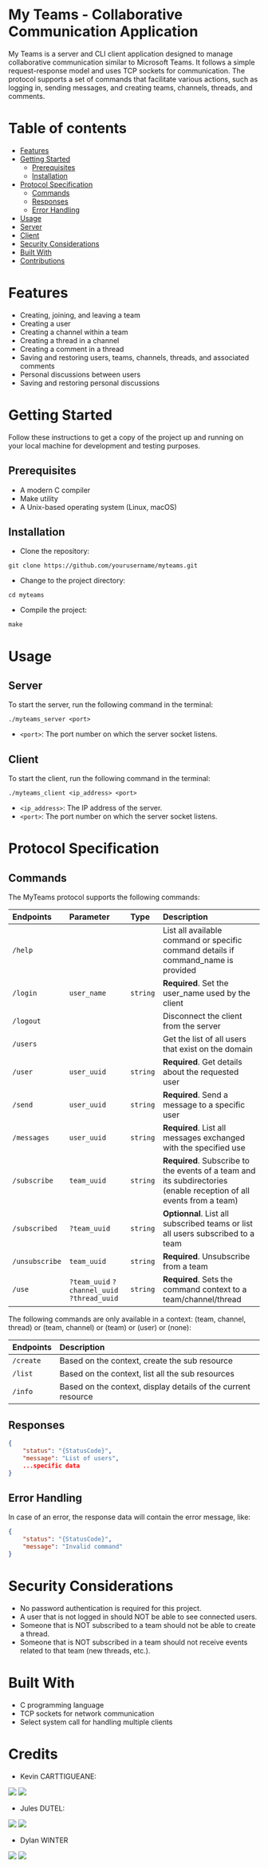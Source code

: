 
# My Teams - Collaborative Communication Application

My Teams is a server and CLI client application designed to manage collaborative communication similar to Microsoft Teams. It follows a simple request-response model and uses TCP sockets for communication. The protocol supports a set of commands that facilitate various actions, such as logging in, sending messages, and creating teams, channels, threads, and comments.

Table of contents
=================

<!--ts-->
   * [Features](#features)
   * [Getting Started](#Getting_Started)
      * [Prerequisites](#Prerequisites)
      * [Installation](#Installation)
   * [Protocol Specification](#Protocol_Specification)
      * [Commands](#Commands)
      * [Responses](#Responses)
      * [Error Handling](#Error_Handling)
   * [Usage](#Usage)
   * [Server](#Server)
   * [Client](#Client)
   * [Security Considerations](#Security_Considerations)
   * [Built With](#Built_With)
   * [Contributions](#contributions)
<!--te-->

Features
============

* Creating, joining, and leaving a team
* Creating a user
* Creating a channel within a team
* Creating a thread in a channel
* Creating a comment in a thread
* Saving and restoring users, teams, channels, threads, and associated comments
* Personal discussions between users
* Saving and restoring personal discussions

Getting Started
===============

Follow these instructions to get a copy of the project up and running on your local machine for development and testing purposes.


Prerequisites
-------------

* A modern C compiler
* Make utility
* A Unix-based operating system (Linux, macOS)


Installation
------------

* Clone the repository:

```shell
git clone https://github.com/yourusername/myteams.git
```

* Change to the project directory:
```shell
cd myteams
```

* Compile the project:
```shell 
make
```

Usage
=====

Server
------

To start the server, run the following command in the terminal:

```shell
./myteams_server <port>
```
- `<port>`: The port number on which the server socket listens.


Client
------

To start the client, run the following command in the terminal:
```shell
./myteams_client <ip_address> <port>
```
- `<ip_address>`: The IP address of the server.
- `<port>`: The port number on which the server socket listens.


Protocol Specification
======================

Commands
--------

The MyTeams protocol supports the following commands:


|   Endpoints   |      Parameter      |   Type   | Description                       |
| :----------   | :------------------ | :------- | :-------------------------------- |
| `/help`       |                     |          | List all available command or specific command details if command_name is provided |
| `/login`      | `user_name`         | `string` | **Required**. Set the user_name used by the client |
| `/logout`     |                     |          | Disconnect the client from the server|
| `/users`      |                     |          | Get the list of all users that exist on the domain|
| `/user`       | `user_uuid`         | `string` | **Required**. Get details about the requested user |
| `/send`       | `user_uuid`         | `string` | **Required**. Send a message to a specific user |
| `/messages`   | `user_uuid`         | `string` | **Required**. List all messages exchanged with the specified use |
| `/subscribe`  | `team_uuid`         | `string` | **Required**. Subscribe to the events of a team and its subdirectories (enable reception of all events from a team) |
| `/subscribed` | `?team_uuid`        | `string` | **Optionnal**. List all subscribed teams or list all users subscribed to a team |
| `/unsubscribe`| `team_uuid`         | `string` | **Required**. Unsubscribe from a team |
| `/use`        | `?team_uuid` `?channel_uuid` `?thread_uuid`     | `string` | **Required**. Sets the command context to a team/channel/thread |


The following commands are only available in a context: (team, channel, thread) or (team, channel) or (team) or (user) or (none):


|   Endpoints   | Description                       |
| :----------   | :-----------------------------    |
| `/create` |  Based on the context, create the sub resource | 
| `/list`   |  Based on the context, list all the sub resources | 
| `/info`   |  Based on the context, display details of the current resource |



Responses
---------

```json
{
    "status": "{StatusCode}",
    "message": "List of users",
    ...specific data
}
```


Error Handling
--------------

In case of an error, the response data will contain the error message, like:

```json
{
    "status": "{StatusCode}",
    "message": "Invalid command"
}
```


Security Considerations
======================

- No password authentication is required for this project.
- A user that is not logged in should NOT be able to see connected users.
- Someone that is NOT subscribed to a team should not be able to create a thread.
- Someone that is NOT subscribed in a team should not receive events related to that team (new threads, etc.).

Built With
==========

- C programming language
- TCP sockets for network communication
- Select system call for handling multiple clients

Credits
=======

* Kevin CARTTIGUEANE: 

<a href="https://www.linkedin.com/in/kevin-carttigueane-4798a9227/"><img src="https://img.shields.io/badge/LinkedIn-0077B5?style=for-the-badge&logo=linkedin&logoColor=white"></a>
<a href="https://github.com/Kcarttigueane"><img src="https://img.shields.io/badge/GitHub-100000?style=for-the-badge&logo=github&logoColor=white"></a>


* Jules DUTEL: 

<a href="https://www.linkedin.com/in/jules-dutel/"><img src="https://img.shields.io/badge/LinkedIn-0077B5?style=for-the-badge&logo=linkedin&logoColor=white"></a>
<a href="https://github.com/jvlxz"><img src="https://img.shields.io/badge/GitHub-100000?style=for-the-badge&logo=github&logoColor=white"></a>

* Dylan WINTER

<a href="https://www.linkedin.com/in/dylan-winter-a28765201/"><img src="https://img.shields.io/badge/LinkedIn-0077B5?style=for-the-badge&logo=linkedin&logoColor=white"></a>
<a href="https://github.com/DylanWTR"><img src="https://img.shields.io/badge/GitHub-100000?style=for-the-badge&logo=github&logoColor=white"></a>

